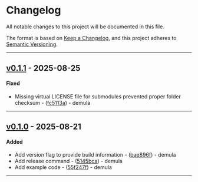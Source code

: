 # Changelog

All notable changes to this project will be documented in this file.

The format is based on [Keep a Changelog](https://keepachangelog.com/en/1.1.0/),
and this project adheres to [Semantic Versioning](https://semver.org/spec/v2.0.0.html).

- - -
## [v0.1.1](https://github.com/demula/mono/compare/05e283f73a366ae26dda66e18d3ed90acee9a006..v0.1.1) - 2025-08-25
#### Fixed
- Missing virtual LICENSE file for submodules prevented proper folder checksum - ([fc5113a](https://github.com/demula/mono/commit/fc5113afffcce9846ad6c3695c6d0a64514d2306)) - demula

- - -

## [v0.1.0](https://github.com/demula/mono/compare/13b5ed7295153fbae09dbd27ba4fd2ac4e8466ce..v0.1.0) - 2025-08-21
#### Added
- Add version flag to provide build information - ([bae896f](https://github.com/demula/mono/commit/bae896f09834eea7547cd587f61f9490732e6942)) - demula
- Add release command - ([5145bca](https://github.com/demula/mono/commit/5145bca8b3e9a8e677ff2523720b674a120f6e1d)) - demula
- Add example code - ([55f247f](https://github.com/demula/mono/commit/55f247fdbb84c4a10dcbb5926353dfd1a36186b6)) - demula

- - -

